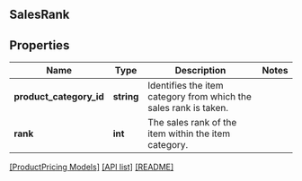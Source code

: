 ## SalesRank

## Properties

Name | Type | Description | Notes
------------ | ------------- | ------------- | -------------
**product_category_id** | **string** | Identifies the item category from which the sales rank is taken. |
**rank** | **int** | The sales rank of the item within the item category. |

[[ProductPricing Models]](../) [[API list]](../../Api) [[README]](../../../README.md)
